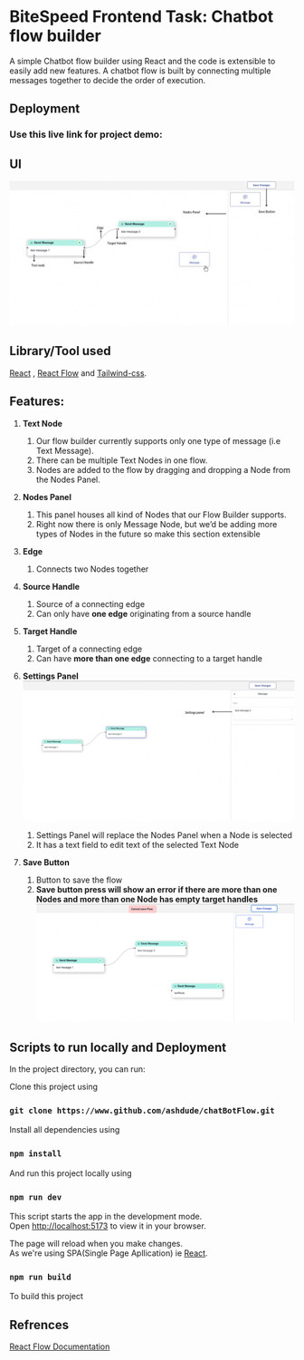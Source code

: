 # BiteSpeed Frontend Task: Chatbot flow builder
 

A simple Chatbot flow builder using React and the code is  extensible to easily add new features. 
A chatbot flow is built by connecting multiple messages together to decide the order of execution.

## Deployment

### Use this live link for project demo: 


## UI 

![Demo](./public/node.jpeg)

## Library/Tool used 

[React](http://reactjs.org) , [React Flow](https://reactflow.dev/) and [Tailwind-css](https://tailwindcss.com/).



## Features:

1. **Text Node** 
    1. Our flow builder currently supports only one type of message (i.e Text Message).
    2. There can be multiple Text Nodes in one flow.
    3. Nodes are added to the flow by dragging and dropping a Node from the Nodes Panel.
2. **Nodes Panel** 
    1. This panel houses all kind of Nodes that our Flow Builder supports.
    2. Right now there is only Message Node, but we’d be adding more types of Nodes in the future so make this section extensible 
3. **Edge**
    1. Connects two Nodes together
4. **Source Handle**
    1. Source of a connecting edge 
    2. Can only have **one edge** originating from a source handle
5. **Target Handle** 
    1. Target of a connecting edge
    2. Can have **more than one edge** connecting to a target handle 
6. **Settings Panel**
    ![setting](./public/setting-panel.jpeg)
    1. Settings Panel will replace the Nodes Panel when a Node is selected
    2. It has a text field to edit text of the selected Text Node
7. **Save Button**

    1. Button to save the flow 
    2. **Save button press will show an error if there are more than one Nodes and more than one Node has empty target handles**
![save-button](./public/save.png)

## Scripts to run locally and Deployment

In the project directory, you can run:

Clone this project using

### `git clone https://www.github.com/ashdude/chatBotFlow.git`

Install all dependencies using

### `npm install`

And run this project locally using

### `npm run dev`

This script starts the app in the development mode.\
Open [http://localhost:5173](http://localhost:5173) to view it in your browser.

The page will reload when you make changes.\
As we're using SPA(Single Page Apllication) ie [React](http://reactjs.org).

### `npm run build`

To build this project 

## Refrences

[React Flow Documentation](https://reactflow.dev/)
